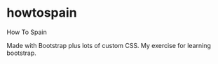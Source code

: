 # howtospain
How To Spain

Made with Bootstrap plus lots of custom CSS. My exercise for learning bootstrap. 
